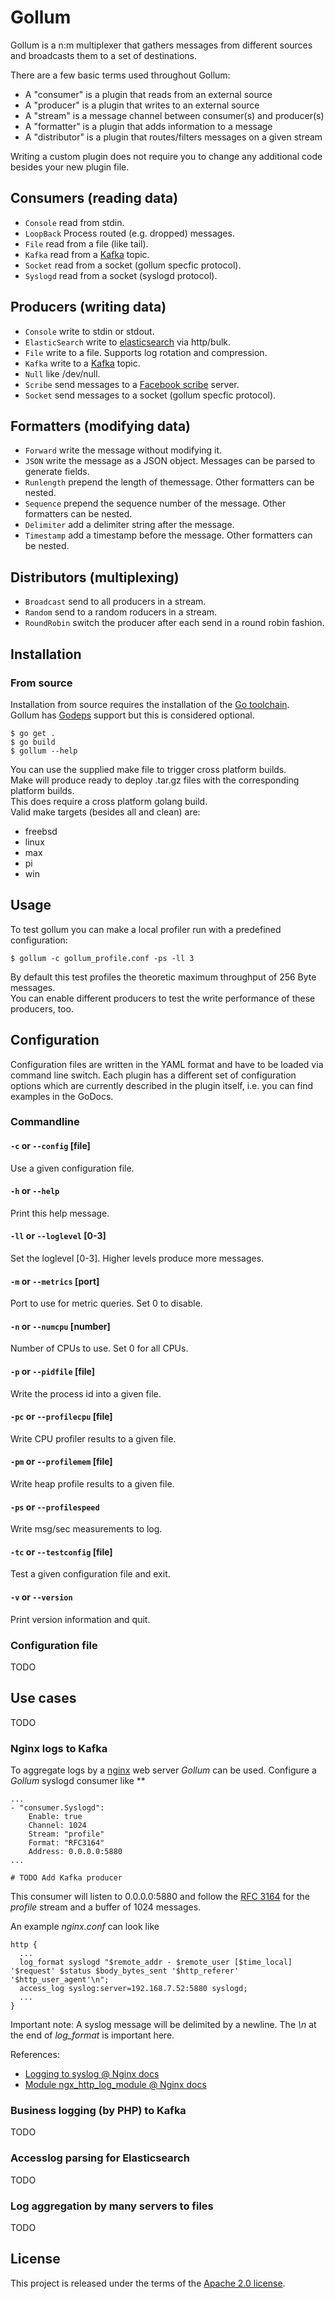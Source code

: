 # Gollum

Gollum is a n:m multiplexer that gathers messages from different sources and broadcasts them to a set of destinations.

There are a few basic terms used throughout Gollum:

* A "consumer" is a plugin that reads from an external source
* A "producer" is a plugin that writes to an external source
* A "stream" is a message channel between consumer(s) and producer(s)
* A "formatter" is a plugin that adds information to a message
* A "distributor" is a plugin that routes/filters messages on a given stream

Writing a custom plugin does not require you to change any additional code besides your new plugin file.

## Consumers (reading data)

* `Console` read from stdin.
* `LoopBack` Process routed (e.g. dropped) messages.
* `File` read from a file (like tail).
* `Kafka` read from a [Kafka](http://kafka.apache.org/) topic.
* `Socket` read from a socket (gollum specfic protocol).
* `Syslogd` read from a socket (syslogd protocol).

## Producers (writing data)

* `Console` write to stdin or stdout.
* `ElasticSearch` write to [elasticsearch](http://www.elasticsearch.org/) via http/bulk.
* `File` write to a file. Supports log rotation and compression.
* `Kafka` write to a [Kafka](http://kafka.apache.org/) topic.
* `Null` like /dev/null.
* `Scribe` send messages to a [Facebook scribe](https://github.com/facebookarchive/scribe) server.
* `Socket` send messages to a socket (gollum specfic protocol).

## Formatters (modifying data)

* `Forward` write the message without modifying it.
* `JSON` write the message as a JSON object. Messages can be parsed to generate fields.
* `Runlength` prepend the length of themessage. Other formatters can be nested.
* `Sequence` prepend the sequence number of the message. Other formatters can be nested.
* `Delimiter` add a delimiter string after the message.
* `Timestamp` add a timestamp before the message. Other formatters can be nested.

## Distributors (multiplexing)

* `Broadcast` send to all producers in a stream.
* `Random` send to a random roducers in a stream.
* `RoundRobin` switch the producer after each send in a round robin fashion.

## Installation

### From source

Installation from source requires the installation of the [Go toolchain](http://golang.org/).  
Gollum has [Godeps](https://github.com/tools/godep) support but this is considered optional.

```
$ go get .
$ go build
$ gollum --help
```

You can use the supplied make file to trigger cross platform builds.  
Make will produce ready to deploy .tar.gz files with the corresponding platform builds.  
This does require a cross platform golang build.  
Valid make targets (besides all and clean) are:
 * freebsd
 * linux
 * max
 * pi
 * win

## Usage

To test gollum you can make a local profiler run with a predefined configuration:

```
$ gollum -c gollum_profile.conf -ps -ll 3
```

By default this test profiles the theoretic maximum throughput of 256 Byte messages.  
You can enable different producers to test the write performance of these producers, too.

## Configuration

Configuration files are written in the YAML format and have to be loaded via command line switch.
Each plugin has a different set of configuration options which are currently described in the plugin itself, i.e. you can find examples in the GoDocs.

### Commandline

#### `-c` or `--config` [file]

Use a given configuration file.

#### `-h` or `--help`

Print this help message.

#### `-ll` or `--loglevel` [0-3]

Set the loglevel [0-3]. Higher levels produce more messages.

#### `-m` or `--metrics` [port]

Port to use for metric queries. Set 0 to disable.

#### `-n` or `--numcpu` [number]

Number of CPUs to use. Set 0 for all CPUs.

#### `-p` or `--pidfile` [file]

Write the process id into a given file.

#### `-pc` or `--profilecpu` [file]

Write CPU profiler results to a given file.

#### `-pm` or `--profilemem` [file]

Write heap profile results to a given file.

#### `-ps` or `--profilespeed`

Write msg/sec measurements to log.

#### `-tc` or `--testconfig` [file]

Test a given configuration file and exit.

#### `-v` or `--version`

Print version information and quit.

### Configuration file

TODO

## Use cases

TODO

### Nginx logs to Kafka

To aggregate logs by a [nginx](http://nginx.org/) web server *Gollum* can be used.
Configure a *Gollum* syslogd consumer like **

```
...
- "consumer.Syslogd":
    Enable: true
    Channel: 1024
    Stream: "profile"
    Format: "RFC3164"
    Address: 0.0.0.0:5880
...

# TODO Add Kafka producer
```
This consumer will listen to 0.0.0.0:5880 and follow the [RFC 3164](http://tools.ietf.org/html/rfc3164) for the *profile* stream and a buffer of 1024 messages.

An example *nginx.conf* can look like
```
http {
  ...
  log_format syslogd "$remote_addr - $remote_user [$time_local] '$request' $status $body_bytes_sent '$http_referer' '$http_user_agent'\n";
  access_log syslog:server=192.168.7.52:5880 syslogd;
  ...
}
```
Important note: A syslog message will be delimited by a newline. The *\n* at the end of *log_format* is important here.

References:
* [Logging to syslog @ Nginx docs](http://nginx.org/en/docs/syslog.html)
* [Module ngx_http_log_module @ Nginx docs](http://nginx.org/en/docs/http/ngx_http_log_module.html)

### Business logging (by PHP) to Kafka

TODO

### Accesslog parsing for Elasticsearch

TODO

### Log aggregation by many servers to files

TODO

## License

This project is released under the terms of the [Apache 2.0 license](http://www.apache.org/licenses/LICENSE-2.0).

